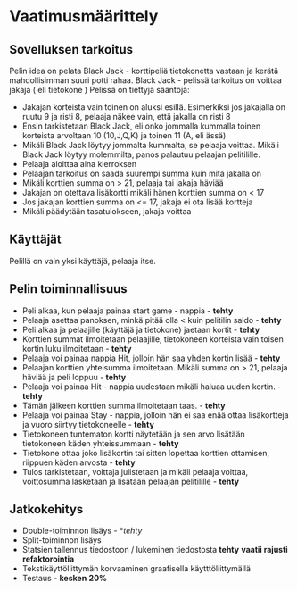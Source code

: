 # Vaatimusmäärittely

## Sovelluksen tarkoitus

Pelin idea on pelata Black Jack - korttipeliä tietokonetta vastaan ja kerätä mahdollisimman suuri potti rahaa.
Black Jack - pelissä tarkoitus on voittaa jakaja ( eli tietokone )
Pelissä on tiettyjä sääntöjä:
 - Jakajan korteista vain toinen on aluksi esillä. Esimerkiksi jos jakajalla on ruutu 9 ja risti 8, pelaaja näkee vain, että jakalla on risti 8
 - Ensin tarkistetaan Black Jack, eli onko jommalla kummalla toinen korteista arvoltaan 10 (10,J,Q,K) ja toinen 11 (A, eli ässä)
 - Mikäli Black Jack löytyy jommalta kummalta, se pelaaja voittaa. Mikäli Black Jack löytyy molemmilta, panos palautuu pelaajan pelitilille.
 - Pelaaja aloittaa aina kierroksen
 - Pelaajan tarkoitus on saada suurempi summa kuin mitä jakalla on
 - Mikäli korttien summa on > 21, pelaaja tai jakaja häviää
 - Jakajan on otettava lisäkortti mikäli hänen korttien summa on < 17
 - Jos jakajan korttien summa on <= 17, jakaja ei ota lisää kortteja
 - Mikäli päädytään tasatulokseen, jakaja voittaa

## Käyttäjät

Pelillä on vain yksi käyttäjä, pelaaja itse.


## Pelin toiminnallisuus
- Peli alkaa, kun pelaaja painaa start game - nappia - **tehty**
- Pelaaja asettaa panoksen, minkä pitää olla < kuin pelitilin saldo - **tehty**
- Peli alkaa ja pelaajille (käyttäjä ja tietokone) jaetaan kortit - **tehty**
- Korttien summat ilmoitetaan pelaajille, tietokoneen korteista vain toisen kortin luku ilmoitetaan - **tehty**
- Pelaaja voi painaa nappia Hit, jolloin hän saa yhden kortin lisää - **tehty**
- Pelaajan korttien yhteisumma ilmoitetaan. Mikäli summa on > 21, pelaaja häviää ja peli loppuu - **tehty**
- Pelaaja voi painaa Hit - nappia uudestaan mikäli haluaa uuden kortin. - **tehty**
- Tämän jälkeen korttien summa ilmoitetaan taas. - **tehty**
- Pelaaja voi painaa Stay - nappia, jolloin hän ei saa enää ottaa lisäkortteja ja vuoro siirtyy tietokoneelle - **tehty**
- Tietokoneen tuntematon kortti näytetään ja sen arvo lisätään tietokoneen käden yhteissummaan - **tehty**
- Tietokone ottaa joko lisäkortin tai sitten lopettaa korttien ottamisen, riippuen käden arvosta - **tehty**
- Tulos tarkistetaan, voittaja julistetaan ja mikäli pelaaja voittaa, voittosumma lasketaan ja lisätään pelaajan pelitilille - **tehty**


## Jatkokehitys
- Double-toiminnon lisäys - **tehty*
- Split-toiminnon lisäys
- Statsien tallennus tiedostoon / lukeminen tiedostosta **tehty**  **vaatii rajusti refaktorointia**
- Tekstikäyttöliittymän korvaaminen graafisella käytttöliittymällä
- Testaus - **kesken** **20%**




